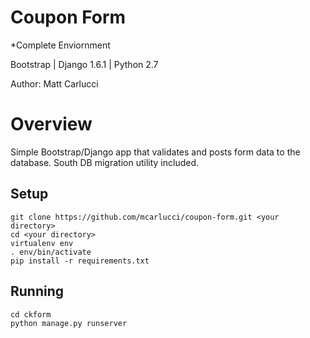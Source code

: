 Coupon Form
==========

*Complete Enviornment

Bootstrap | Django 1.6.1 | Python 2.7

Author: Matt Carlucci

Overview
==========

Simple Bootstrap/Django app that validates and posts form data to the database. South DB migration utility included.

Setup
-----
```
git clone https://github.com/mcarlucci/coupon-form.git <your directory>
cd <your directory>
virtualenv env
. env/bin/activate
pip install -r requirements.txt
```

Running
-------
```
cd ckform
python manage.py runserver
```
